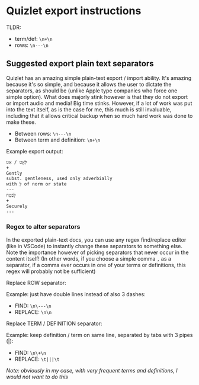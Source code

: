 # Quizlet export instructions

TLDR:
 * term/def: `\n+\n`
 * rows: `\n---\n`

## Suggested export plain text separators

Quizlet has an amazing simple plain-text export / import ability. It's amazing because it's so simple, and because it allows the user to dictate the separators, as should be (unlike Apple type companies who force one simple option). What does majorly stink however is that they do not export or import audio and media! Big time stinks. However, if a lot of work was put into the text itself, as is the case for me, this much is still invaluable, including that it allows critical backup when so much hard work was done to make these.

 * Between rows: `\n---\n`
 * Between term and definition: `\n+\n`

Example export output:

```txt
לְאַ֑ט / אַט
+
Gently
subst. gentleness, used only adverbially
with לְ of norm or state
---
לָבֶטַח
+
Securely
---
```

### Regex to alter separators

In the exported plain-text docs, you can use any regex find/replace editor (like in VSCode) to instantly change these separators to something else. Note the importance however of picking separators that never occur in the content itself! (In other words, if you choose a simple comma `,` as a separator, if a comma ever occurs in one of your terms or definitions, this regex will probably not be sufficient)

Replace ROW separator:

Example: just have double lines instead of also 3 dashes:

* FIND: `\n\---\n`
* REPLACE: `\n\n`

Replace TERM / DEFINITION separator:

Example: keep definition / term on same line, separated by tabs with 3 pipes (|):

* FIND: `\n\+\n`
* REPLACE: `\t|||\t`

*Note: obviously in my case, with very frequent terms and definitions, I would not want to do this*



